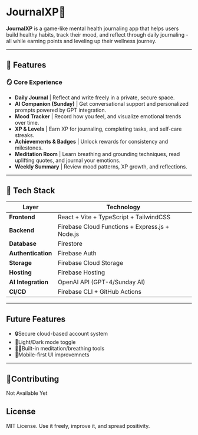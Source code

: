 # JournalXP🧠

**JournalXP** is a game-like mental health journaling app that helps users build healthy habits, track their mood, and reflect through daily journaling - all while earning points and leveling up their wellness journey.

---

## 🌟 Features

### 🪞 Core Experience

- **Daily Journal** | Reflect and write freely in a private, secure space.
- **AI Companion (Sunday)** | Get conversational support and personalized prompts powered by GPT integration.
- **Mood Tracker** | Record how you feel, and visualize emotional trends over time.
- **XP & Levels** | Earn XP for journaling, completing tasks, and self-care streaks.
- **Achievements & Badges** | Unlock rewards for consistency and milestones.
- **Meditation Room** | Learn breathing and grounding techniques, read uplifting quotes, and journal your emotions.
- **Weekly Summary** | Review mood patterns, XP growth, and reflections.

---

## 🧩 Tech Stack

| Layer | Technology |
|-------|-------------|
| **Frontend** | React + Vite + TypeScript + TailwindCSS |
| **Backend** | Firebase Cloud Functions + Express.js + Node.js |
| **Database** | Firestore |
| **Authentication** | Firebase Auth |
| **Storage** | Firebase Cloud Storage |
| **Hosting** | Firebase Hosting |
| **AI Integration** | OpenAI API (GPT-4/Sunday AI) |
| **CI/CD** | Firebase CLI + GitHub Actions |

---

## Future Features

- 🔒Secure cloud-based account system
- 🌙Light/Dark mode toggle
- 🧘‍♀️Built-in meditation/breathing tools
- 📱Mobile-first UI improvemnets

---

## 🙌Contributing

Not Available Yet

## License

MIT License. Use it freely, improve it, and spread positivity.
